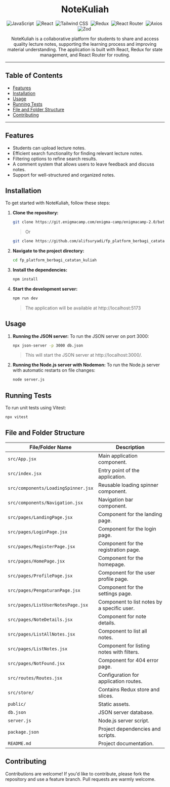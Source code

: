 <h1 align="center">NoteKuliah</h1>

<div align="center">

![JavaScript](https://img.shields.io/badge/-JavaScript-05122A?style=flat&logo=javascript)&nbsp;
![React](https://img.shields.io/badge/-React-05122A?style=flat&logo=react)&nbsp;
![Tailwind CSS](https://img.shields.io/badge/-Tailwind%20CSS-05122A?style=flat&logo=tailwind-css)&nbsp;
![Redux](https://img.shields.io/badge/-Redux-05122A?style=flat&logo=redux)&nbsp;
![React Router](https://img.shields.io/badge/-React%20Router-05122A?style=flat&logo=react-router)&nbsp;
![Axios](https://img.shields.io/badge/-Axios-05122A?style=flat&logo=axios)&nbsp;
![Zod](https://img.shields.io/badge/-Zod-05122A?style=flat&logo=zod)&nbsp;

</div>

<p align="center">NoteKuliah is a collaborative platform for students to share and access quality lecture notes, supporting the learning process and improving material understanding. The application is built with React, Redux for state management, and React Router for routing.</p>

---

## Table of Contents

- [Features](#features)
- [Installation](#installation)
- [Usage](#usage)
- [Running Tests](#running-tests)
- [File and Folder Structure](#file-and-folder-structure)
- [Contributing](#contributing)
<!-- - [License](#license) -->

---

## Features

- Students can upload lecture notes.
- Efficient search functionality for finding relevant lecture notes.
- Filtering options to refine search results.
- A comment system that allows users to leave feedback and discuss notes.
- Support for well-structured and organized notes.

## Installation

To get started with NoteKuliah, follow these steps:

1. **Clone the repository:**

   ```bash
   git clone https://git.enigmacamp.com/enigma-camp/enigmacamp-2.0/batch-29-reactjs/octavan-adiputra/fp_platform_berbagi_catatan_kuliah.git
   ```

   > Or

   ```bash
   git clone https://github.com/alifsuryadi/fp_platform_berbagi_catatan_kuliah.git
   ```

2. **Navigate to the project directory:**

   ```bash
   cd fp_platform_berbagi_catatan_kuliah
   ```

3. **Install the dependencies:**

   ```bash
   npm install
   ```

4. **Start the development server:**

   ```bash
   npm run dev
   ```

   > The application will be available at http://localhost:5173

## Usage

1. **Running the JSON server:**
   To run the JSON server on port 3000:

   ```bash
   npx json-server -p 3000 db.json
   ```

   > This will start the JSON server at http://localhost:3000/.

2. **Running the Node.js server with Nodemon:**
   To run the Node.js server with automatic restarts on file changes:

   ```bash
   node server.js
   ```

## Running Tests

To run unit tests using Vitest:

```bash
npx vitest
```

## File and Folder Structure

| File/Folder Name                    | Description                                 |
| ----------------------------------- | ------------------------------------------- |
| `src/App.jsx`                       | Main application component.                 |
| `src/index.jsx`                     | Entry point of the application.             |
| `src/components/LoadingSpinner.jsx` | Reusable loading spinner component.         |
| `src/components/Navigation.jsx`     | Navigation bar component.                   |
| `src/pages/LandingPage.jsx`         | Component for the landing page.             |
| `src/pages/LoginPage.jsx`           | Component for the login page.               |
| `src/pages/RegisterPage.jsx`        | Component for the registration page.        |
| `src/pages/HomePage.jsx`            | Component for the homepage.                 |
| `src/pages/ProfilePage.jsx`         | Component for the user profile page.        |
| `src/pages/PengaturanPage.jsx`      | Component for the settings page.            |
| `src/pages/ListUserNotesPage.jsx`   | Component to list notes by a specific user. |
| `src/pages/NoteDetails.jsx`         | Component for note details.                 |
| `src/pages/ListAllNotes.jsx`        | Component to list all notes.                |
| `src/pages/ListNotes.jsx`           | Component for listing notes with filters.   |
| `src/pages/NotFound.jsx`            | Component for 404 error page.               |
| `src/routes/Routes.jsx`             | Configuration for application routes.       |
| `src/store/`                        | Contains Redux store and slices.            |
| `public/`                           | Static assets.                              |
| `db.json`                           | JSON server database.                       |
| `server.js`                         | Node.js server script.                      |
| `package.json`                      | Project dependencies and scripts.           |
| `README.md`                         | Project documentation.                      |

## Contributing

Contributions are welcome! If you'd like to contribute, please fork the repository and use a feature branch. Pull requests are warmly welcome.

